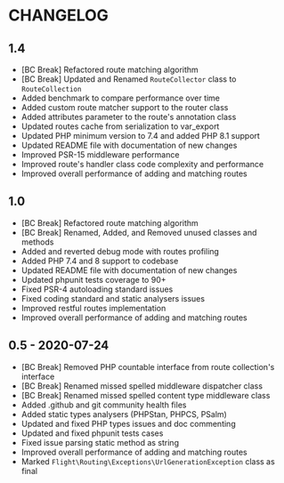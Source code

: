 CHANGELOG
=========

1.4
---

* [BC Break] Refactored route matching algorithm
* [BC Break] Updated and Renamed `RouteCollector` class to `RouteCollection`
* Added benchmark to compare performance over time
* Added custom route matcher support to the router class
* Added attributes parameter to the route's annotation class
* Updated routes cache from serialization to var_export
* Updated PHP minimum version to 7.4 and added PHP 8.1 support
* Updated README file with documentation of new changes
* Improved PSR-15 middleware performance
* Improved route's handler class code complexity and performance
* Improved overall performance of adding and matching routes

1.0
---

* [BC Break] Refactored route matching algorithm
* [BC Break] Renamed, Added, and Removed unused classes and methods
* Added and reverted debug mode with routes profiling
* Added PHP 7.4 and 8 support to codebase
* Updated README file with documentation of new changes
* Updated phpunit tests coverage to 90+
* Fixed PSR-4 autoloading standard issues
* Fixed coding standard and static analysers issues
* Improved restful routes implementation
* Improved overall performance of adding and matching routes

0.5 - 2020-07-24
---

* [BC Break] Removed PHP countable interface from route collection's interface
* [BC Break] Renamed missed spelled middleware dispatcher class
* [BC Break] Renamed missed spelled content type middleware class
* Added .github and git community health files
* Added static types analysers (PHPStan, PHPCS, PSalm)
* Updated and fixed PHP types issues and doc commenting
* Updated and fixed phpunit tests cases
* Fixed issue parsing static method as string
* Improved overall performance of adding and matching routes
* Marked `Flight\Routing\Exceptions\UrlGenerationException` class as final
